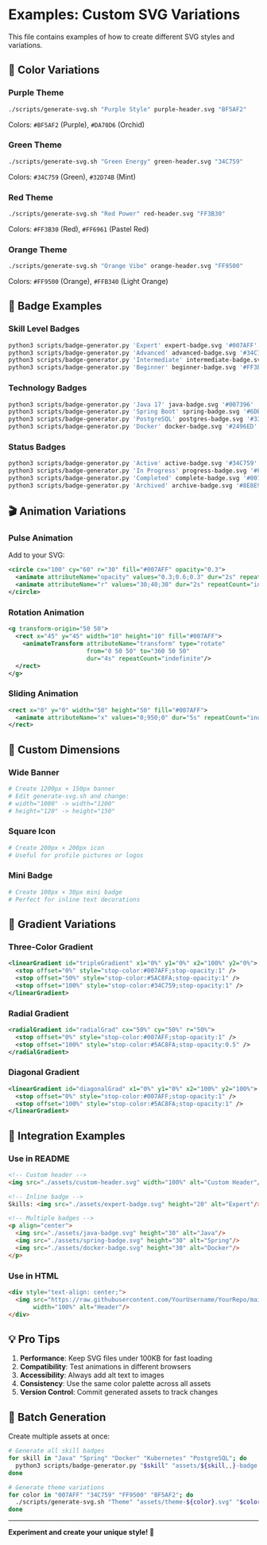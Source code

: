 # Examples: Custom SVG Variations

This file contains examples of how to create different SVG styles and variations.

## 🎨 Color Variations

### Purple Theme
```bash
./scripts/generate-svg.sh "Purple Style" purple-header.svg "BF5AF2"
```
Colors: `#BF5AF2` (Purple), `#DA70D6` (Orchid)

### Green Theme  
```bash
./scripts/generate-svg.sh "Green Energy" green-header.svg "34C759"
```
Colors: `#34C759` (Green), `#32D74B` (Mint)

### Red Theme
```bash
./scripts/generate-svg.sh "Red Power" red-header.svg "FF3B30"
```
Colors: `#FF3B30` (Red), `#FF6961` (Pastel Red)

### Orange Theme
```bash
./scripts/generate-svg.sh "Orange Vibe" orange-header.svg "FF9500"
```
Colors: `#FF9500` (Orange), `#FFB340` (Light Orange)

## 🎯 Badge Examples

### Skill Level Badges
```bash
python3 scripts/badge-generator.py 'Expert' expert-badge.svg '#007AFF'
python3 scripts/badge-generator.py 'Advanced' advanced-badge.svg '#34C759'
python3 scripts/badge-generator.py 'Intermediate' intermediate-badge.svg '#FF9500'
python3 scripts/badge-generator.py 'Beginner' beginner-badge.svg '#FF3B30'
```

### Technology Badges
```bash
python3 scripts/badge-generator.py 'Java 17' java-badge.svg '#007396'
python3 scripts/badge-generator.py 'Spring Boot' spring-badge.svg '#6DB33F'
python3 scripts/badge-generator.py 'PostgreSQL' postgres-badge.svg '#336791'
python3 scripts/badge-generator.py 'Docker' docker-badge.svg '#2496ED'
```

### Status Badges
```bash
python3 scripts/badge-generator.py 'Active' active-badge.svg '#34C759'
python3 scripts/badge-generator.py 'In Progress' progress-badge.svg '#FF9500'
python3 scripts/badge-generator.py 'Completed' complete-badge.svg '#007AFF'
python3 scripts/badge-generator.py 'Archived' archive-badge.svg '#8E8E93'
```

## 🎬 Animation Variations

### Pulse Animation
Add to your SVG:
```xml
<circle cx="100" cy="60" r="30" fill="#007AFF" opacity="0.3">
  <animate attributeName="opacity" values="0.3;0.6;0.3" dur="2s" repeatCount="indefinite"/>
  <animate attributeName="r" values="30;40;30" dur="2s" repeatCount="indefinite"/>
</circle>
```

### Rotation Animation
```xml
<g transform-origin="50 50">
  <rect x="45" y="45" width="10" height="10" fill="#007AFF">
    <animateTransform attributeName="transform" type="rotate" 
                      from="0 50 50" to="360 50 50" 
                      dur="4s" repeatCount="indefinite"/>
  </rect>
</g>
```

### Sliding Animation
```xml
<rect x="0" y="0" width="50" height="50" fill="#007AFF">
  <animate attributeName="x" values="0;950;0" dur="5s" repeatCount="indefinite"/>
</rect>
```

## 📐 Custom Dimensions

### Wide Banner
```bash
# Create 1200px × 150px banner
# Edit generate-svg.sh and change:
# width="1000" -> width="1200"
# height="120" -> height="150"
```

### Square Icon
```bash
# Create 200px × 200px icon
# Useful for profile pictures or logos
```

### Mini Badge
```bash
# Create 100px × 30px mini badge
# Perfect for inline text decorations
```

## 🎨 Gradient Variations

### Three-Color Gradient
```xml
<linearGradient id="tripleGradient" x1="0%" y1="0%" x2="100%" y2="0%">
  <stop offset="0%" style="stop-color:#007AFF;stop-opacity:1" />
  <stop offset="50%" style="stop-color:#5AC8FA;stop-opacity:1" />
  <stop offset="100%" style="stop-color:#34C759;stop-opacity:1" />
</linearGradient>
```

### Radial Gradient
```xml
<radialGradient id="radialGrad" cx="50%" cy="50%" r="50%">
  <stop offset="0%" style="stop-color:#007AFF;stop-opacity:1" />
  <stop offset="100%" style="stop-color:#5AC8FA;stop-opacity:0.5" />
</radialGradient>
```

### Diagonal Gradient
```xml
<linearGradient id="diagonalGrad" x1="0%" y1="0%" x2="100%" y2="100%">
  <stop offset="0%" style="stop-color:#007AFF;stop-opacity:1" />
  <stop offset="100%" style="stop-color:#5AC8FA;stop-opacity:1" />
</linearGradient>
```

## 🔗 Integration Examples

### Use in README
```markdown
<!-- Custom header -->
<img src="./assets/custom-header.svg" width="100%" alt="Custom Header"/>

<!-- Inline badge -->
Skills: <img src="./assets/expert-badge.svg" height="20" alt="Expert"/>

<!-- Multiple badges -->
<p align="center">
  <img src="./assets/java-badge.svg" height="30" alt="Java"/>
  <img src="./assets/spring-badge.svg" height="30" alt="Spring"/>
  <img src="./assets/docker-badge.svg" height="30" alt="Docker"/>
</p>
```

### Use in HTML
```html
<div style="text-align: center;">
  <img src="https://raw.githubusercontent.com/YourUsername/YourRepo/main/assets/header.svg" 
       width="100%" alt="Header"/>
</div>
```

## 💡 Pro Tips

1. **Performance**: Keep SVG files under 100KB for fast loading
2. **Compatibility**: Test animations in different browsers
3. **Accessibility**: Always add alt text to images
4. **Consistency**: Use the same color palette across all assets
5. **Version Control**: Commit generated assets to track changes

## 🔄 Batch Generation

Create multiple assets at once:
```bash
# Generate all skill badges
for skill in "Java" "Spring" "Docker" "Kubernetes" "PostgreSQL"; do
  python3 scripts/badge-generator.py "$skill" "assets/${skill,,}-badge.svg"
done

# Generate theme variations
for color in "007AFF" "34C759" "FF9500" "BF5AF2"; do
  ./scripts/generate-svg.sh "Theme" "assets/theme-${color}.svg" "$color"
done
```

---

**Experiment and create your unique style! 🎨**
